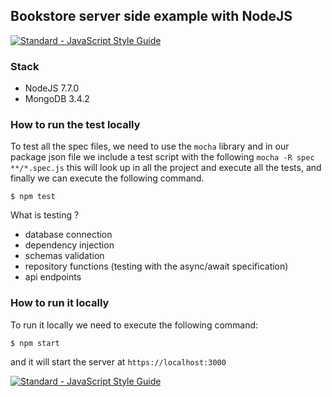 ## Bookstore server side example with NodeJS

[![Standard - JavaScript Style Guide](https://img.shields.io/badge/code%20style-standard-brightgreen.svg)](http://standardjs.com/)

### Stack
- NodeJS 7.7.0
- MongoDB 3.4.2

### How to run the test locally
To test all the spec files, we need to use the `mocha` library and in our package json file we include a test
script with the following `mocha -R spec **/*.spec.js` this will look up in all the project and execute all the
tests, and finally we can execute the following command.

`$ npm test`

What is testing ?

- database connection
- dependency injection
- schemas validation
- repository functions (testing with the async/await specification)
- api endpoints

### How to run it locally
To run it locally we need to execute the following command:

`$ npm start`

and it will start the server at `https://localhost:3000`

[![Standard - JavaScript Style Guide](https://cdn.rawgit.com/feross/standard/master/badge.svg)](https://github.com/feross/standard)
